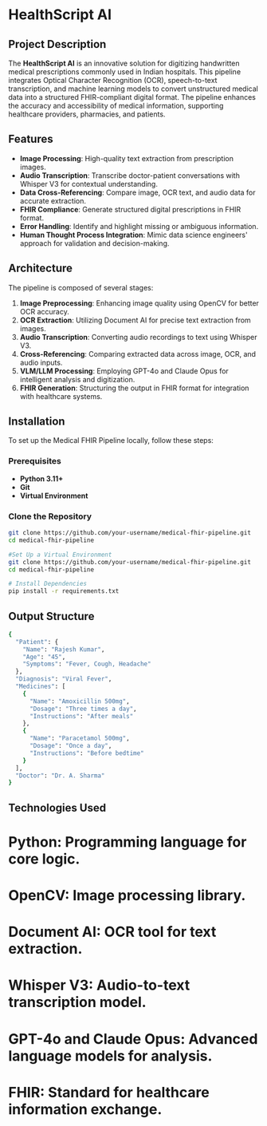 # HealthScript AI

## Project Description

The **HealthScript AI** is an innovative solution for digitizing handwritten medical prescriptions commonly used in Indian hospitals. This pipeline integrates Optical Character Recognition (OCR), speech-to-text transcription, and machine learning models to convert unstructured medical data into a structured FHIR-compliant digital format. The pipeline enhances the accuracy and accessibility of medical information, supporting healthcare providers, pharmacies, and patients.

## Features

- **Image Processing**: High-quality text extraction from prescription images.
- **Audio Transcription**: Transcribe doctor-patient conversations with Whisper V3 for contextual understanding.
- **Data Cross-Referencing**: Compare image, OCR text, and audio data for accurate extraction.
- **FHIR Compliance**: Generate structured digital prescriptions in FHIR format.
- **Error Handling**: Identify and highlight missing or ambiguous information.
- **Human Thought Process Integration**: Mimic data science engineers' approach for validation and decision-making.

## Architecture

The pipeline is composed of several stages:

1. **Image Preprocessing**: Enhancing image quality using OpenCV for better OCR accuracy.
2. **OCR Extraction**: Utilizing Document AI for precise text extraction from images.
3. **Audio Transcription**: Converting audio recordings to text using Whisper V3.
4. **Cross-Referencing**: Comparing extracted data across image, OCR, and audio inputs.
5. **VLM/LLM Processing**: Employing GPT-4o and Claude Opus for intelligent analysis and digitization.
6. **FHIR Generation**: Structuring the output in FHIR format for integration with healthcare systems.


## Installation

To set up the Medical FHIR Pipeline locally, follow these steps:

### Prerequisites

- **Python 3.11+**
- **Git**
- **Virtual Environment**

### Clone the Repository
 ```bash
 git clone https://github.com/your-username/medical-fhir-pipeline.git
 cd medical-fhir-pipeline

 #Set Up a Virtual Environment
 git clone https://github.com/your-username/medical-fhir-pipeline.git
 cd medical-fhir-pipeline

 # Install Dependencies
 pip install -r requirements.txt
```

## Output Structure
``` bash
{
  "Patient": {
    "Name": "Rajesh Kumar",
    "Age": "45",
    "Symptoms": "Fever, Cough, Headache"
  },
  "Diagnosis": "Viral Fever",
  "Medicines": [
    {
      "Name": "Amoxicillin 500mg",
      "Dosage": "Three times a day",
      "Instructions": "After meals"
    },
    {
      "Name": "Paracetamol 500mg",
      "Dosage": "Once a day",
      "Instructions": "Before bedtime"
    }
  ],
  "Doctor": "Dr. A. Sharma"
}
```

## Technologies Used

# Python: Programming language for core logic.
# OpenCV: Image processing library.
# Document AI: OCR tool for text extraction.
# Whisper V3: Audio-to-text transcription model.
# GPT-4o and Claude Opus: Advanced language models for analysis.
# FHIR: Standard for healthcare information exchange.
